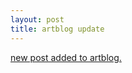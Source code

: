 ```yaml
---
layout: post
title: artblog update
---
```


[new post added to artblog.](http://artblog.icefairy.net/2022/07/22/the-last-emperor.html)
